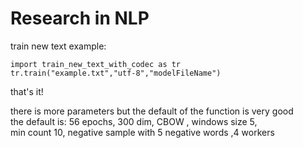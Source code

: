 # Research in NLP

train new text example:    


```
import train_new_text_with_codec as tr    
tr.train("example.txt","utf-8","modelFileName") 
```
that's it!  

there is more parameters but the default of the function is very good  
the default is: 56 epochs, 300 dim, CBOW , windows size 5,  
min count 10, negative sample with 5 negative words ,4 workers
